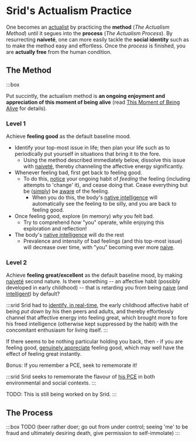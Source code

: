 # Srid's Actualism Practice

One becomes an [actualist](https://actualfreedom.com.au/an/) by practicing the **method** (_The Actualism Method_) until it segues into the **process** (_The Actualism Process_). By resurrecting **naiveté**, one can more easily tackle the **social identity** such as to make the method easy and effortless. Once the *process* is finished, you are **actually free** from the human condition.

## The Method

:::box

Put succintly, the actualism method is **an ongoing enjoyment and appreciation of this moment of being alive** (read [This Moment of Being Alive](https://www.actualfreedom.com.au/richard/articles/thismomentofbeingalive.htm) for details).

### Level 1
            
Achieve **feeling good** as the default baseline mood.

- Identify your top-most issue in life; then plan your life such as to periodically put yourself in situations that bring it to the fore.
  - Using the method described immediately below, dissolve this issue with [naiveté](#naivete), thereby channeling the affective energy significantly.
- Whenever feeling bad, first get back to feeling good.
  - To do this, [notice](#awareness) your ongoing habit of *feeding* the feeling (including attempts to 'change' it), and cease doing that. Cease everything but be ([simply](#naivete)) be [aware](#awareness) of the feeling.
    - When you do this, the body's [native intelligence](#intelligence) will automatically see the feeling to be silly, and you are back to feeling good.
- Once feeling good, explore (in memory) *why* you felt bad.
  - Try to comprehend *how* "you" operate, while enjoying this exploration and reflection!
- The body's [native intelligence](#intelligence) will do the rest
  - Prevalence and intensity of bad feelings (and this top-most issue) will decrease over time, with "you" becoming ever more [naive](#naivete).

### Level 2

Achieve **feeling great/excellent** as the default baseline mood, by making [naiveté](#naivete) second nature. Is there something -- an affective habit (possibly developed in early childhood) -- that is retarding you from being [naive](#naivete) (and [intelligent](#intelligence)) by default?

:::srid
Srid had to [identify, in real-time](#awareness), the early childhood affective habit of being *put down* by his then peers and adults, and thereby effortlessly channel that affective energy into feeling great, which brought more to fore his freed intelligence (otherwise kept suppressed by the habit) with the concomitant enthusiasm for living itself.
:::

If there seems to be nothing particular holding you back, then - if you are feeling good, [genuinely appreciate](#appreciation) feeling good, which may well have the effect of feeling great instantly.

Bonus: If you remember a PCE, seek to rememorate it! 

:::srid
Srid seeks to rememorate the flavour of [his PCE](https://srid.ca/pce-reports#ms) in both environmental and social contexts.
:::

TODO: This is still being worked on by Srid.
:::

## The Process

:::box
TODO (beer rather doer; go out from under control; seeing 'me' to be fraud and ultimately desiring death, give permission to self-immolate)
:::

